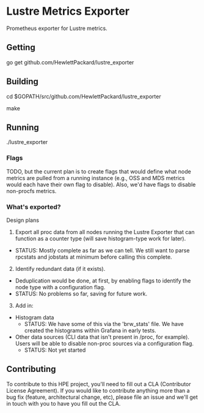 # Lustre Metrics Exporter

Prometheus exporter for Lustre metrics.

## Getting

go get github.com/HewlettPackard/lustre_exporter

## Building

cd $GOPATH/src/github.com/HewlettPackard/lustre_exporter

make

## Running

./lustre_exporter

### Flags

TODO, but the current plan is to create flags that would define what node metrics are pulled from a running instance (e.g., OSS and MDS metrics would each have their own flag to disable). Also, we'd have flags to disable non-procfs metrics.

### What's exported?

Design plans

1. Export all proc data from all nodes running the Lustre Exporter that can function as a counter type (will save histogram-type work for later).
  - STATUS: Mostly complete as far as we can tell. We still want to parse rpcstats and jobstats at minimum before calling this complete.
2. Identify redundant data (if it exists).
  - Deduplication would be done, at first, by enabling flags to identify the node type with a configuration flag.
  - STATUS: No problems so far, saving for future work.
3. Add in:
  - Histogram data
    - STATUS: We have some of this via the 'brw_stats' file. We have created the histograms within Grafana in early tests.
  - Other data sources (CLI data that isn't present in /proc, for example). Users will be able to disable non-proc sources via a configuration flag.
    - STATUS: Not yet started
    
## Contributing

To contribute to this HPE project, you'll need to fill out a CLA (Contributor License Agreement). If you would like to contribute anything more than a bug fix (feature, architectural change, etc), please file an issue and we'll get in touch with you to have you fill out the CLA. 
